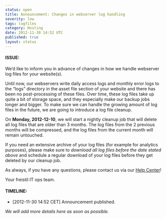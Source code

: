 ```yaml
---
status: open
title: Announcement: Changes in webserver log handling
severity: low
tags: logfiles
category: Hosting
date: 2012-11-30 14:52 UTC
published: true
layout: status
---
```


#### ISSUE:

We’d like to inform you in advance of changes in how we handle webserver log files for your website(s).

Until now, our webservers write daily access logs and monthly error logs to the “logs” directory in the asset file section of your website and there has been no post-processing of these files. Over time, these log files take up quite a bit of storage space, and they especially make our backup jobs longer and bigger. To make sure we can handle the growing amount of log files in the future, we are going to introduce a log file cleanup.

On **Monday, 2012-12-10**, we will start a nightly cleanup job that will delete all log files that are older than 3 months. The log files from the 2 previous months will be compressed, and the log files from the current month will remain untouched.

If you need an extensive archive of your log files (for example for analytics purposes), please make sure to _download all log files before the date stated above_ and schedule a regular download of your log files before they get deleted by our cleanup job.

As always, if you have any questions, please contact us via our [Help Center](http://support.freistil.it)!

Your freistil IT ops team.

#### TIMELINE:

* [2012-11-30 14:52 CET] Announcement published. 

*We will add more details here as soon as possible.*
